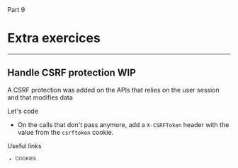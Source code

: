 
<!-- .slide: class="slide--part-title slide--vcenter" -->

<div class="flex-row">

  <div class="part-title">
    <span class="text-level-3">Part 9</span>
    <h1>Extra exercices</h1>
  </div>
  
  <div class="part-toc box fragment"></div>

</div>


---


## Handle CSRF protection WIP
<!-- .element: data-tags="practice, optional" class="text-size-heading-3" -->

<div class="exercice text-level-3">


  <p>A CSRF protection was added on the APIs that relies on the user session and that modifies data

  <p>Let's code
  <ul>
    <li>On the calls that don't pass anymore, add a <code>X-CSRFToken</code> header with the value from the <code>csrftoken</code> cookie.
  </ul>
  <p>Useful links
  <ul style="font-size:75%">
    <li class="url-link"> COOKIES
  </ul>

</div>